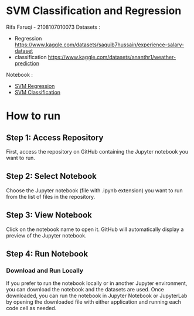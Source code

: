 # SVM Classification and Regression
Rifa Faruqi - 2108107010073
Datasets : 
- Regression https://www.kaggle.com/datasets/saquib7hussain/experience-salary-dataset
- classification https://www.kaggle.com/datasets/ananthr1/weather-prediction

Notebook : 
- [SVM Regression](svm_regression.ipynb)
- [SVM Classification](svm_classification.ipynb) 

# How to run
## Step 1: Access Repository
First, access the repository on GitHub containing the Jupyter notebook you want to run.
## Step 2: Select Notebook
Choose the Jupyter notebook (file with .ipynb extension) you want to run from the list of files in the repository.
## Step 3: View Notebook
Click on the notebook name to open it. GitHub will automatically display a preview of the Jupyter notebook.
## Step 4: Run Notebook
### Download and Run Locally
If you prefer to run the notebook locally or in another Jupyter environment, you can download the notebook and the datasets are used. Once downloaded, you can run the notebook in Jupyter Notebook or JupyterLab by opening the downloaded file with either application and running each code cell as needed.

